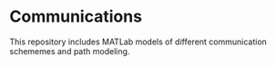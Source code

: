 # Communications

This repository includes MATLab models of different communication schememes and path modeling.

